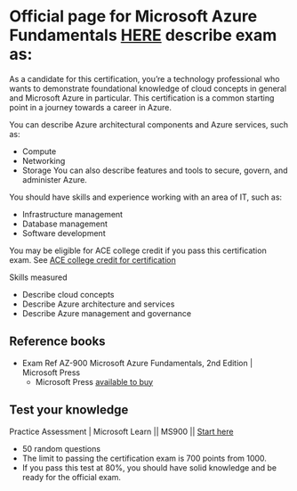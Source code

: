 # Official page for Microsoft Azure Fundamentals [HERE](https://bit.ly/AZ900MSLearn) describe exam as:

As a candidate for this certification, you’re a technology professional who wants to demonstrate foundational knowledge of cloud concepts in general and Microsoft Azure in particular. This certification is a common starting point in a journey towards a career in Azure.

You can describe Azure architectural components and Azure services, such as:
- Compute
- Networking
- Storage
You can also describe features and tools to secure, govern, and administer Azure.

You should have skills and experience working with an area of IT, such as:
- Infrastructure management
- Database management
- Software development

You may be eligible for ACE college credit if you pass this certification exam. See [ACE college credit for certification](https://learn.microsoft.com/en-us/credentials/certifications/college-credit)

Skills measured
- Describe cloud concepts
- Describe Azure architecture and services
- Describe Azure management and governance

## Reference books
- Exam Ref AZ-900 Microsoft Azure Fundamentals, 2nd Edition | Microsoft Press
  - Microsoft Press [available to buy](https://bit.ly/AZ900ExamRef)


## Test your knowledge
Practice Assessment | Microsoft Learn || MS900 || [Start here](https://bit.ly/AZ900PracticeTest)
- 50 random questions
- The limit to passing the certification exam is 700 points from 1000.
- If you pass this test at 80%, you should have solid knowledge and be ready for the official exam.
